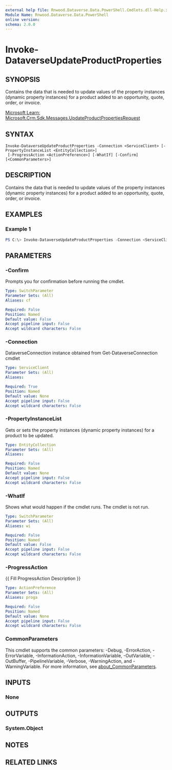 ```yaml
---
external help file: Rnwood.Dataverse.Data.PowerShell.Cmdlets.dll-Help.xml
Module Name: Rnwood.Dataverse.Data.PowerShell
online version:
schema: 2.0.0
---
```


# Invoke-DataverseUpdateProductProperties

## SYNOPSIS
Contains the data that is needed to update values of the property instances (dynamic property instances) for a product added to an opportunity, quote, order, or invoice.

[Microsoft Learn: Microsoft.Crm.Sdk.Messages.UpdateProductPropertiesRequest](https://learn.microsoft.com/dotnet/api/Microsoft.Crm.Sdk.Messages.UpdateProductPropertiesRequest)

## SYNTAX

```
Invoke-DataverseUpdateProductProperties -Connection <ServiceClient> [-PropertyInstanceList <EntityCollection>]
 [-ProgressAction <ActionPreference>] [-WhatIf] [-Confirm] [<CommonParameters>]
```

## DESCRIPTION
Contains the data that is needed to update values of the property instances (dynamic property instances) for a product added to an opportunity, quote, order, or invoice.

## EXAMPLES

### Example 1
```powershell
PS C:\> Invoke-DataverseUpdateProductProperties -Connection <ServiceClient> -PropertyInstanceList <EntityCollection>
```

## PARAMETERS

### -Confirm
Prompts you for confirmation before running the cmdlet.

```yaml
Type: SwitchParameter
Parameter Sets: (All)
Aliases: cf

Required: False
Position: Named
Default value: False
Accept pipeline input: False
Accept wildcard characters: False
```

### -Connection
DataverseConnection instance obtained from Get-DataverseConnection cmdlet

```yaml
Type: ServiceClient
Parameter Sets: (All)
Aliases:

Required: True
Position: Named
Default value: None
Accept pipeline input: False
Accept wildcard characters: False
```

### -PropertyInstanceList
Gets or sets the property instances (dynamic property instances) for a product to be updated.

```yaml
Type: EntityCollection
Parameter Sets: (All)
Aliases:

Required: False
Position: Named
Default value: None
Accept pipeline input: False
Accept wildcard characters: False
```

### -WhatIf
Shows what would happen if the cmdlet runs. The cmdlet is not run.

```yaml
Type: SwitchParameter
Parameter Sets: (All)
Aliases: wi

Required: False
Position: Named
Default value: False
Accept pipeline input: False
Accept wildcard characters: False
```

### -ProgressAction
{{ Fill ProgressAction Description }}

```yaml
Type: ActionPreference
Parameter Sets: (All)
Aliases: proga

Required: False
Position: Named
Default value: None
Accept pipeline input: False
Accept wildcard characters: False
```

### CommonParameters
This cmdlet supports the common parameters: -Debug, -ErrorAction, -ErrorVariable, -InformationAction, -InformationVariable, -OutVariable, -OutBuffer, -PipelineVariable, -Verbose, -WarningAction, and -WarningVariable. For more information, see [about_CommonParameters](http://go.microsoft.com/fwlink/?LinkID=113216).

## INPUTS

### None
## OUTPUTS

### System.Object
## NOTES

## RELATED LINKS
